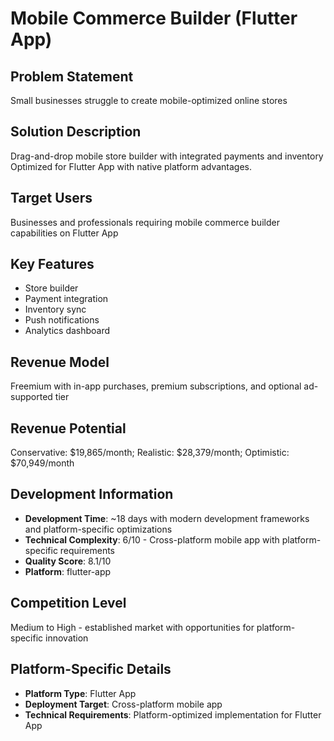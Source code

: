 # Mobile Commerce Builder (Flutter App)

## Problem Statement
Small businesses struggle to create mobile-optimized online stores

## Solution Description
Drag-and-drop mobile store builder with integrated payments and inventory Optimized for Flutter App with native platform advantages.

## Target Users
Businesses and professionals requiring mobile commerce builder capabilities on Flutter App

## Key Features
- Store builder
- Payment integration
- Inventory sync
- Push notifications
- Analytics dashboard

## Revenue Model
Freemium with in-app purchases, premium subscriptions, and optional ad-supported tier

## Revenue Potential
Conservative: $19,865/month; Realistic: $28,379/month; Optimistic: $70,949/month

## Development Information
- **Development Time**: ~18 days with modern development frameworks and platform-specific optimizations
- **Technical Complexity**: 6/10 - Cross-platform mobile app with platform-specific requirements
- **Quality Score**: 8.1/10
- **Platform**: flutter-app

## Competition Level
Medium to High - established market with opportunities for platform-specific innovation

## Platform-Specific Details
- **Platform Type**: Flutter App
- **Deployment Target**: Cross-platform mobile app
- **Technical Requirements**: Platform-optimized implementation for Flutter App
